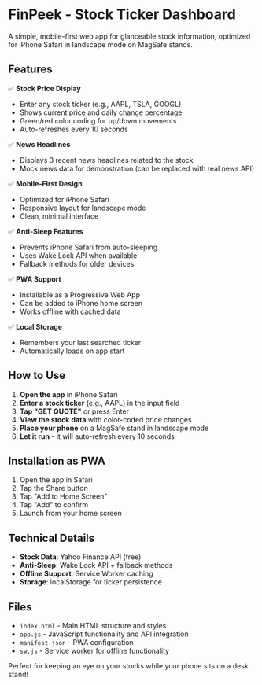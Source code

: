 # FinPeek - Stock Ticker Dashboard

A simple, mobile-first web app for glanceable stock information, optimized for iPhone Safari in landscape mode on MagSafe stands.

## Features

✅ **Stock Price Display**
- Enter any stock ticker (e.g., AAPL, TSLA, GOOGL)
- Shows current price and daily change percentage
- Green/red color coding for up/down movements
- Auto-refreshes every 10 seconds

✅ **News Headlines**
- Displays 3 recent news headlines related to the stock
- Mock news data for demonstration (can be replaced with real news API)

✅ **Mobile-First Design**
- Optimized for iPhone Safari
- Responsive layout for landscape mode
- Clean, minimal interface

✅ **Anti-Sleep Features**
- Prevents iPhone Safari from auto-sleeping
- Uses Wake Lock API when available
- Fallback methods for older devices

✅ **PWA Support**
- Installable as a Progressive Web App
- Can be added to iPhone home screen
- Works offline with cached data

✅ **Local Storage**
- Remembers your last searched ticker
- Automatically loads on app start

## How to Use

1. **Open the app** in iPhone Safari
2. **Enter a stock ticker** (e.g., AAPL) in the input field
3. **Tap "GET QUOTE"** or press Enter
4. **View the stock data** with color-coded price changes
5. **Place your phone** on a MagSafe stand in landscape mode
6. **Let it run** - it will auto-refresh every 10 seconds

## Installation as PWA

1. Open the app in Safari
2. Tap the Share button
3. Tap "Add to Home Screen"
4. Tap "Add" to confirm
5. Launch from your home screen

## Technical Details

- **Stock Data**: Yahoo Finance API (free)
- **Anti-Sleep**: Wake Lock API + fallback methods
- **Offline Support**: Service Worker caching
- **Storage**: localStorage for ticker persistence

## Files

- `index.html` - Main HTML structure and styles
- `app.js` - JavaScript functionality and API integration
- `manifest.json` - PWA configuration
- `sw.js` - Service worker for offline functionality

Perfect for keeping an eye on your stocks while your phone sits on a desk stand!